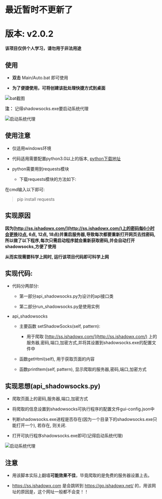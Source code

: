 # 最近暂时不更新了

# 版本: v2.0.2
**该项目仅供个人学习，请勿用于非法用途**

## 使用

- **双击** Main/Auto.bat 即可使用 

- **为了便捷使用，可将创建该批处理快捷方式到桌面**

![bat截图](pic2_README.png)

**注：**
记得shadowsocks.exe要启动系统代理

![启动系统代理](pic1_README.png)

## 使用注意

 - 仅适用windows环境

 - 代码适用需要配置python3.0以上的版本, [python下载地址](https://www.python.org/downloads/windows/)

 - python需要用到requests模块

     - 下载requests模块的方法如下:
     
在cmd输入以下即可:
         
> pip install requests
        

## 实现原因

**因为[http://ss.ishadowx.com/](http://ss.ishadowx.com/)上的密码每6小时会更换(0点, 6点, 12点, 18点)并重启服务器,导致每次都要重新打开网页去找密码,所以做了以下程序,每次只需启动程序就会重新获取密码,并会自动打开shadowsocks,方便了使用**  

**从而实现需要科学上网时, 运行该项目代码即可科学上网** 


## 实现代码:

 - 代码分两部分: 
     - 第一部分api_shadowsocks.py为设计的api接口类

     - 第二部分run_shadowsocks.py是使用实例
     
 - api_shadowsocks
     - 主要函数 setShadowSocks(self, pattern):
     
         - 用于爬取 [http://ss.ishadowx.com/](http://ss.ishadowx.com/) 上的服务器,密码,端口,加密方式,并将其设置到shadowsocks.exe的配置文件中
         
     - 函数getHtml(self), 用于获取页面的内容
     
     - 函数printItem(self, pattern), 显示爬取的服务器,密码,端口,加密方式
         
## 实现思想(api_shadowsocks.py)
 - 爬取页面上的密码,服务器,端口,加密方式

 - 将爬取的信息设置到shadowsocks可执行程序的配置文件gui-config.json中

 - 判断shadowsocks.exe进程是否存在(因为一个目录下的shadowsocks.exe只能打开一个), 若存在, 则关闭.
 
 - 打开可执行程序shadowsocks.exe即可(记得启动系统代理)

![启动系统代理](pic1_README.png)

## 注意

- 用该脚本实际上翻墙**可能效果不佳**，毕竟爬取的是免费的服务器设置上去。

- https://ss.ishadowx.com 是会跳转到 https://go.ishadowx.net/ 的，用该网址的原因是，这个网址一般都不会变！！
